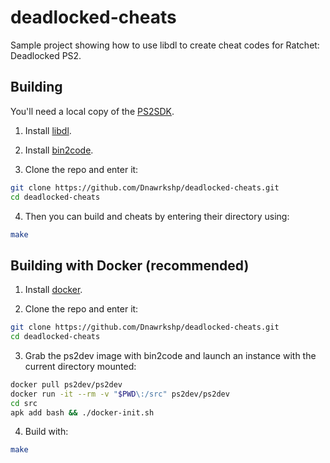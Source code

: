 # deadlocked-cheats

Sample project showing how to use libdl to create cheat codes for Ratchet: Deadlocked PS2.

## Building

You'll need a local copy of the [PS2SDK](https://github.com/ps2dev/ps2sdk).

1. Install [libdl](https://github.com/Dnawrkshp/libdl).

2. Install [bin2code](https://github.com/Dnawrkshp/bin2code).

3. Clone the repo and enter it:

```sh
git clone https://github.com/Dnawrkshp/deadlocked-cheats.git
cd deadlocked-cheats
```

4. Then you can build and cheats by entering their directory using:

```sh
make
```

## Building with Docker (recommended)

1. Install [docker](https://docker.com).

2. Clone the repo and enter it:

```sh
git clone https://github.com/Dnawrkshp/deadlocked-cheats.git
cd deadlocked-cheats
```

3. Grab the ps2dev image with bin2code and launch an instance with the current directory mounted:

```sh
docker pull ps2dev/ps2dev
docker run -it --rm -v "$PWD\:/src" ps2dev/ps2dev
cd src
apk add bash && ./docker-init.sh
```

4. Build with:

```sh
make
```
